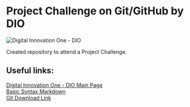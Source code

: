 # Project Challenge on Git/GitHub by DIO

![Digital Innovation One - DIO](https://avatars1.githubusercontent.com/u/26231823?s=280&v=4)

Created repository to attend a Project Challenge.

## Useful links:
[Digital Innovation One - DIO Main Page](https://www.dio.me/)<br/>
[Basic Syntax Markdown](https://www.markdownguide.org/basic-syntax/)<br/>
[Git Download Link](https://git-scm.com/downloads/)<br/>

